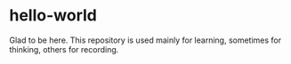 # hello-world

Glad to be here.
This repository is used mainly for learning, sometimes for thinking, others for recording.
